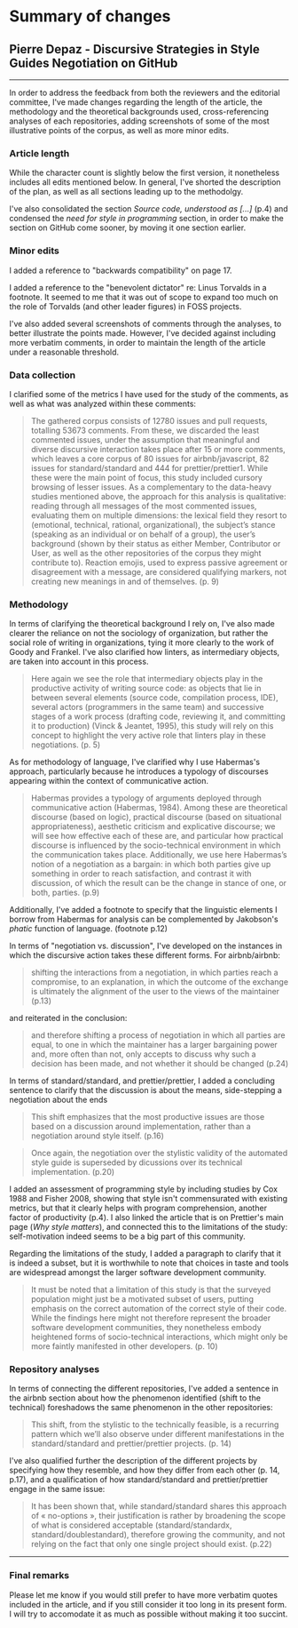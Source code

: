 # Summary of changes

## Pierre Depaz - Discursive Strategies in Style Guides Negotiation on GitHub

---

In order to address the feedback from both the reviewers and the editorial committee, I've made changes regarding the length of the article, the methodology and the theoretical backgrounds used, cross-referencing analyses of each repositories, adding screenshots of some of the most illustrative points of the corpus, as well as more minor edits.

### Article length

While the character count is slightly below the first version, it nonetheless includes all edits mentioned below. In general, I've shorted the description of the plan, as well as all sections leading up to the methodolgy.

I've also consolidated the section *Source code, understood as [...]* (p.4) and condensed the *need for style in programming* section, in order to make the section on GitHub come sooner, by moving it one section earlier.

### Minor edits

I added a reference to "backwards compatibility" on page 17.

I added a reference to the "benevolent dictator" re: Linus Torvalds in a footnote. It seemed to me that it was out of scope to expand too much on the role of Torvalds (and other leader figures) in FOSS projects.

I've also added several screenshots of comments through the analyses, to better illustrate the points made. However, I've decided against including more verbatim comments, in order to maintain the length of the article under a reasonable threshold.

### Data collection

I clarified some of the metrics I have used for the study of the comments, as well as what was analyzed within these comments:

> The gathered corpus consists of 12780 issues and pull requests, totalling 53673 comments. From these, we discarded the least commented issues, under the assumption that meaningful and diverse discursive interaction takes place after 15 or more comments, which leaves a core corpus of 80 issues for airbnb/javascript, 82 issues for standard/standard and 444 for prettier/prettier1. While these were the main point of focus, this study included cursory browsing of lesser issues. As a complementary to the data-heavy studies mentioned above, the approach for this analysis is qualitative: reading through all messages of the most commented issues, evaluating them on multiple dimensions: the lexical field they resort to (emotional, technical, rational, organizational), the subject’s stance (speaking as an individual or on behalf of a group), the user’s background (shown by their status as either Member, Contributor or User, as well as the other repositories of the corpus they might contribute to). Reaction emojis, used to express passive agreement or disagreement with a message, are considered qualifying markers, not creating new meanings in and of themselves. (p. 9)

### Methodology

In terms of clarifying the theoretical background I rely on, I've also made clearer the reliance on not the sociology of organization, but rather the social role of writing in organizations, tying it more clearly to the work of Goody and Frankel. I've also clarified how linters, as intermediary objects, are taken into account in this process.

> Here again we see the role that intermediary objects play in the productive activity of writing source code: as objects that lie in between several elements (source code, compilation process, IDE), several actors (programmers in the same team) and successive stages of a work process (drafting code, reviewing it, and committing it to production) (Vinck & Jeantet, 1995), this study will rely on this concept to highlight the very active role that linters play in these negotiations. (p. 5)

As for methodology of language, I've clarified why I use Habermas's approach, particularly because he introduces a typology of discourses appearing within the context of communicative action.

> Habermas provides a typology of arguments deployed through communicative action (Habermas, 1984). Among these are theoretical discourse (based on logic), practical discourse (based on situational appropriateness), aesthetic criticism and explicative discourse; we will see how effective each of these are, and particular how practical discourse is influenced by the socio-technical environment in which the communication takes place. Additionally, we use here Habermas’s notion of a negotiation as a bargain: in which both parties give up something in order to reach satisfaction, and contrast it with discussion, of which the result can be the change in stance of one, or both, parties. (p.9)

Additionally, I've added a footnote to specify that the linguistic elements I borrow from Habermas for analysis can be complemented by Jakobson's *phatic* function of language. (footnote p.12)

In terms of "negotiation vs. discussion", I've developed on the instances in which the discursive action takes these different forms. For airbnb/airbnb:

> shifting the interactions from a negotiation, in which parties reach a compromise, to an explanation, in which the outcome of the exchange is ultimately the alignment of the user to the views of the maintainer (p.13)

and reiterated in the conclusion:

> and therefore shifting a process of negotiation in which all parties are equal, to one in which the maintainer has a larger bargaining power and, more often than not, only accepts to discuss why such a decision has been made, and not whether it should be changed (p.24)

In terms of standard/standard, and prettier/prettier, I added a concluding sentence to clarify that the discussion is about the means, side-stepping a negotiation about the ends

> This shift emphasizes that the most productive issues are those based on a discussion around implementation, rather than a negotiation around style itself. (p.16)

> Once again, the negotiation over the stylistic validity of the automated style guide is superseded by dicussions over its technical implementation. (p.20)

I added an assessment of programming style by including studies by Cox 1988 and Fisher 2008, showing that style isn't commensurated with existing metrics, but that it clearly helps with program comprehension, another factor of productivity (p.4). I also linked the article that is on Prettier's main page (*Why style matters*), and connected this to the limitations of the study: self-motivation indeed seems to be a big part of this community.

Regarding the limitations of the study, I added a paragraph to clarify that it is indeed a subset, but it is worthwhile to note that choices in taste and tools are widespread amongst the larger software development community.

> It must be noted that a limitation of this study is that the surveyed population might just be a motivated subset of users, putting emphasis on the correct automation of the correct style of their code. While the findings here might not therefore represent the broader software development communities, they nonetheless embody heightened forms of socio-technical interactions, which might only be more faintly manifested in other developers. (p. 10)

### Repository analyses

In terms of connecting the different repositories, I've added a sentence in the airbnb section about how the phenomenon identified (shift to the technical) foreshadows the same phenomenon in the other repositories:

> This shift, from the stylistic to the technically feasible, is a recurring pattern which we’ll also observe under different manifestations in the standard/standard and prettier/prettier projects. (p. 14)

I've also qualified further the description of the different projects by specifying how they resemble, and how they differ from each other (p. 14, p.17), and a qualification of how standard/standard and prettier/prettier engage in the same issue:

> It has been shown that, while standard/standard shares this approach of « no-options », their justification is rather by broadening the scope of what is considered acceptable (standard/standardx, standard/doublestandard), therefore growing the community, and not relying on the fact that only one single project should exist. (p.22)

---

### Final remarks

Please let me know if you would still prefer to have more verbatim quotes included in the article, and if you still consider it too long in its present form. I will try to accomodate it as much as possible without making it too succint.